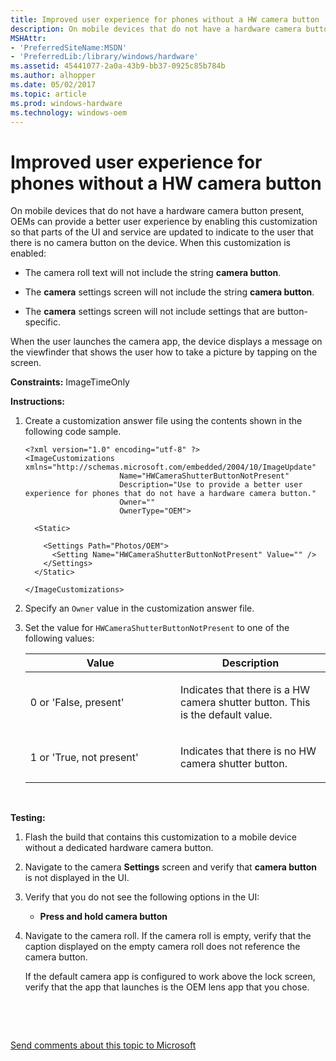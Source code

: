 ```yaml
---
title: Improved user experience for phones without a HW camera button
description: On mobile devices that do not have a hardware camera button present, OEMs can provide a better user experience by enabling this customization so that parts of the UI and service are updated to indicate to the user that there is no camera button on the device. When this customization is enabled
MSHAttr:
- 'PreferredSiteName:MSDN'
- 'PreferredLib:/library/windows/hardware'
ms.assetid: 45441077-2a0a-43b9-bb37-0925c85b784b
ms.author: alhopper
ms.date: 05/02/2017
ms.topic: article
ms.prod: windows-hardware
ms.technology: windows-oem
---
```


# Improved user experience for phones without a HW camera button


On mobile devices that do not have a hardware camera button present, OEMs can provide a better user experience by enabling this customization so that parts of the UI and service are updated to indicate to the user that there is no camera button on the device. When this customization is enabled:

-   The camera roll text will not include the string **camera button**.

-   The **camera** settings screen will not include the string **camera button**.

-   The **camera** settings screen will not include settings that are button-specific.

When the user launches the camera app, the device displays a message on the viewfinder that shows the user how to take a picture by tapping on the screen.

<a href="" id="constraints---imagetimeonly"></a>**Constraints:** ImageTimeOnly  

<a href="" id="instructions-"></a>**Instructions:**  
1.  Create a customization answer file using the contents shown in the following code sample.

    ``` syntax
    <?xml version="1.0" encoding="utf-8" ?>
    <ImageCustomizations xmlns="http://schemas.microsoft.com/embedded/2004/10/ImageUpdate"  
                         Name="HWCameraShutterButtonNotPresent"  
                         Description="Use to provide a better user experience for phones that do not have a hardware camera button."  
                         Owner=""  
                         OwnerType="OEM"> 

      <Static>  

        <Settings Path="Photos/OEM">  
          <Setting Name="HWCameraShutterButtonNotPresent" Value="" />   
        </Settings>  
      </Static>

    </ImageCustomizations>
    ```

2.  Specify an `Owner` value in the customization answer file.

3.  Set the value for `HWCameraShutterButtonNotPresent` to one of the following values:

    <table>
    <colgroup>
    <col width="50%" />
    <col width="50%" />
    </colgroup>
    <thead>
    <tr class="header">
    <th>Value</th>
    <th>Description</th>
    </tr>
    </thead>
    <tbody>
    <tr class="odd">
    <td><p>0 or 'False, present'</p></td>
    <td><p>Indicates that there is a HW camera shutter button. This is the default value.</p></td>
    </tr>
    <tr class="even">
    <td><p>1 or 'True, not present'</p></td>
    <td><p>Indicates that there is no HW camera shutter button.</p></td>
    </tr>
    </tbody>
    </table>

     

<a href="" id="testing-"></a>**Testing:**  
1.  Flash the build that contains this customization to a mobile device without a dedicated hardware camera button.

2.  Navigate to the camera **Settings** screen and verify that **camera button** is not displayed in the UI.

3.  Verify that you do not see the following options in the UI:

    -   **Press and hold camera button**

4.  Navigate to the camera roll. If the camera roll is empty, verify that the caption displayed on the empty camera roll does not reference the camera button.

    If the default camera app is configured to work above the lock screen, verify that the app that launches is the OEM lens app that you chose.

 

 

[Send comments about this topic to Microsoft](mailto:wsddocfb@microsoft.com?subject=Documentation%20feedback%20%5Bp_phCustomization\p_phCustomization%5D:%20Improved%20user%20experience%20for%20phones%20without%20a%20HW%20camera%20button%20%20RELEASE:%20%289/7/2016%29&body=%0A%0APRIVACY%20STATEMENT%0A%0AWe%20use%20your%20feedback%20to%20improve%20the%20documentation.%20We%20don't%20use%20your%20email%20address%20for%20any%20other%20purpose,%20and%20we'll%20remove%20your%20email%20address%20from%20our%20system%20after%20the%20issue%20that%20you're%20reporting%20is%20fixed.%20While%20we're%20working%20to%20fix%20this%20issue,%20we%20might%20send%20you%20an%20email%20message%20to%20ask%20for%20more%20info.%20Later,%20we%20might%20also%20send%20you%20an%20email%20message%20to%20let%20you%20know%20that%20we've%20addressed%20your%20feedback.%0A%0AFor%20more%20info%20about%20Microsoft's%20privacy%20policy,%20see%20http://privacy.microsoft.com/default.aspx. "Send comments about this topic to Microsoft")




